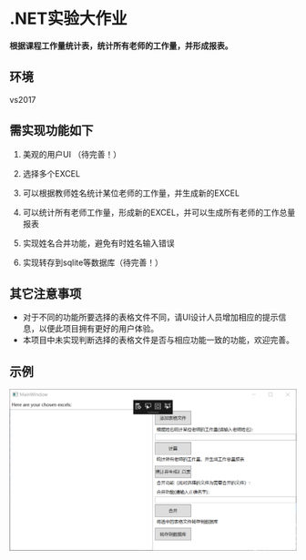 # .NET实验大作业 

 **根据课程工作量统计表，统计所有老师的工作量，并形成报表。**

## 环境
   vs2017

## 需实现功能如下

1. 美观的用户UI  （待完善！）

2. 选择多个EXCEL  

3. 可以根据教师姓名统计某位老师的工作量，并生成新的EXCEL

4. 可以统计所有老师工作量，形成新的EXCEL，并可以生成所有老师的工作总量报表  

5.  实现姓名合并功能，避免有时姓名输入错误  

6. 实现转存到sqlite等数据库（待完善！）

   

## 其它注意事项

- 对于不同的功能所要选择的表格文件不同，请UI设计人员增加相应的提示信息，以便此项目拥有更好的用户体验。
- 本项目中未实现判断选择的表格文件是否与相应功能一致的功能，欢迎完善。

## 示例

![ex](ex.png)
